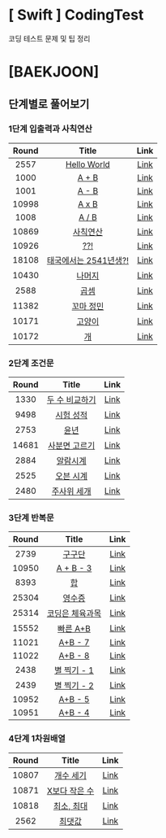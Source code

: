 # [ Swift ] CodingTest
코딩 테스트 문제 및 팁 정리

# [BAEKJOON]

## 단계별로 풀어보기

### 1단계 입출력과 사칙연산

| Round | Title                                                       | Link                                     |
|:-----:|:-----------------------------------------------------------:|:----------------------------------------:|
| 2557  | [Hello World](https://www.acmicpc.net/problem/2557)         | [Link](https://github.com/junil1030/AlgorithmWithSwift/blob/main/AlgorithmWithSwift/BAEKJOON/입출력과%20사칙연산/2557.swift) |
| 1000  | [A + B](https://www.acmicpc.net/problem/1000)               | [Link](https://github.com/junil1030/AlgorithmWithSwift/blob/main/AlgorithmWithSwift/BAEKJOON/입출력과%20사칙연산/1000.swift) |
| 1001  | [A - B](https://www.acmicpc.net/problem/1001)               | [Link](https://github.com/junil1030/AlgorithmWithSwift/blob/main/AlgorithmWithSwift/BAEKJOON/입출력과%20사칙연산/1001.swift) |
| 10998 | [A x B](https://www.acmicpc.net/problem/10998)              | [Link](https://github.com/junil1030/AlgorithmWithSwift/blob/main/AlgorithmWithSwift/BAEKJOON/입출력과%20사칙연산/10998.swift) |
| 1008  | [A / B](https://www.acmicpc.net/problem/1008)               | [Link](https://github.com/junil1030/AlgorithmWithSwift/blob/main/AlgorithmWithSwift/BAEKJOON/입출력과%20사칙연산/1008.swift) |
| 10869 | [사칙연산](https://www.acmicpc.net/problem/10869)             | [Link](https://github.com/junil1030/AlgorithmWithSwift/blob/main/AlgorithmWithSwift/BAEKJOON/입출력과%20사칙연산/10869.swift) |
| 10926 | [??!](https://www.acmicpc.net/problem/10926)                | [Link](https://github.com/junil1030/AlgorithmWithSwift/blob/main/AlgorithmWithSwift/BAEKJOON/입출력과%20사칙연산/10926.swift) |
| 18108 | [태국에서는 2541년생?!](https://www.acmicpc.net/problem/18108)  | [Link](https://github.com/junil1030/AlgorithmWithSwift/blob/main/AlgorithmWithSwift/BAEKJOON/입출력과%20사칙연산/18108.swift) |
| 10430 | [나머지](https://www.acmicpc.net/problem/10430)               | [Link](https://github.com/junil1030/AlgorithmWithSwift/blob/main/AlgorithmWithSwift/BAEKJOON/입출력과%20사칙연산/10430.swift) |
| 2588  | [곱셈](https://www.acmicpc.net/problem/2588)                 | [Link](https://github.com/junil1030/AlgorithmWithSwift/blob/main/AlgorithmWithSwift/BAEKJOON/입출력과%20사칙연산/2588.swift) |
| 11382 | [꼬마 정민](https://www.acmicpc.net/problem/11382)            | [Link](https://github.com/junil1030/AlgorithmWithSwift/blob/main/AlgorithmWithSwift/BAEKJOON/입출력과%20사칙연산/11382.swift) |
| 10171 | [고양이](https://www.acmicpc.net/problem/10171)               | [Link](https://github.com/junil1030/AlgorithmWithSwift/blob/main/AlgorithmWithSwift/BAEKJOON/입출력과%20사칙연산/10171.swift) |
| 10172 | [개](https://www.acmicpc.net/problem/10172)                  | [Link](https://github.com/junil1030/AlgorithmWithSwift/blob/main/AlgorithmWithSwift/BAEKJOON/입출력과%20사칙연산/10172.swift) |

### 2단계 조건문

| Round | Title                                                        | Link                                     |
|:-----:|:------------------------------------------------------------:|:----------------------------------------:|
| 1330  | [두 수 비교하기](https://www.acmicpc.net/problem/1330)           | [Link](https://github.com/junil1030/AlgorithmWithSwift/blob/main/AlgorithmWithSwift/BAEKJOON/조건문/1330.swift) |
| 9498  | [시험 성적](https://www.acmicpc.net/problem/9498)               | [Link](https://github.com/junil1030/AlgorithmWithSwift/blob/main/AlgorithmWithSwift/BAEKJOON/조건문/9498.swift) |
| 2753  | [윤년](https://www.acmicpc.net/problem/2753)                   |[Link](https://github.com/junil1030/AlgorithmWithSwift/blob/main/AlgorithmWithSwift/BAEKJOON/조건문/2753.swift) |
| 14681 | [사분면 고르기](https://www.acmicpc.net/problem/14681)           | [Link](https://github.com/junil1030/AlgorithmWithSwift/blob/main/AlgorithmWithSwift/BAEKJOON/조건문/14681.swift) |
| 2884  | [알람시계](https://www.acmicpc.net/problem/2884)                | [Link](https://github.com/junil1030/AlgorithmWithSwift/blob/main/AlgorithmWithSwift/BAEKJOON/조건문/2884.swift) |
| 2525  | [오븐 시계](https://www.acmicpc.net/problem/2525)              | [Link](https://github.com/junil1030/AlgorithmWithSwift/blob/main/AlgorithmWithSwift/BAEKJOON/조건문/2525.swift) |
| 2480  | [주사위 세개](https://www.acmicpc.net/problem/2480)            | [Link](https://github.com/junil1030/AlgorithmWithSwift/blob/main/AlgorithmWithSwift/BAEKJOON/조건문/2480.swift) |

### 3단계 반복문

| Round | Title                                                        | Link                                     |
|:-----:|:------------------------------------------------------------:|:----------------------------------------:|
| 2739  | [구구단](https://www.acmicpc.net/problem/2793)                 | [Link](https://github.com/junil1030/AlgorithmWithSwift/blob/main/AlgorithmWithSwift/BAEKJOON/반복문/2739.swift) |
| 10950 | [A + B - 3](https://www.acmicpc.net/problem/10950)           | [Link](https://github.com/junil1030/AlgorithmWithSwift/blob/main/AlgorithmWithSwift/BAEKJOON/반복문/10950.swift) |
| 8393  | [합](https://www.acmicpc.net/problem/8393)           | [Link](https://github.com/junil1030/AlgorithmWithSwift/blob/main/AlgorithmWithSwift/BAEKJOON/반복문/8393.swift) |
| 25304 | [영수증](https://www.acmicpc.net/problem/25304)           | [Link](https://github.com/junil1030/AlgorithmWithSwift/blob/main/AlgorithmWithSwift/BAEKJOON/반복문/25304.swift) |
| 25314 | [코딩은 체육과목](https://www.acmicpc.net/problem/25314)           | [Link](https://github.com/junil1030/AlgorithmWithSwift/blob/main/AlgorithmWithSwift/BAEKJOON/반복문/25314.swift) |
| 15552 | [빠른 A+B](https://www.acmicpc.net/problem/15552)           | [Link](https://github.com/junil1030/AlgorithmWithSwift/blob/main/AlgorithmWithSwift/BAEKJOON/반복문/15552.swift) |
| 11021 | [A+B - 7](https://www.acmicpc.net/problem/11021)           | [Link](https://github.com/junil1030/AlgorithmWithSwift/blob/main/AlgorithmWithSwift/BAEKJOON/반복문/11021.swift) |
| 11022 | [A+B - 8](https://www.acmicpc.net/problem/11022)           | [Link](https://github.com/junil1030/AlgorithmWithSwift/blob/main/AlgorithmWithSwift/BAEKJOON/반복문/11022.swift) |
| 2438 | [별 찍기 - 1](https://www.acmicpc.net/problem/2438)           | [Link](https://github.com/junil1030/AlgorithmWithSwift/blob/main/AlgorithmWithSwift/BAEKJOON/반복문/2438.swift) |
| 2439 | [별 찍기 - 2](https://www.acmicpc.net/problem/2439)           | [Link](https://github.com/junil1030/AlgorithmWithSwift/blob/main/AlgorithmWithSwift/BAEKJOON/반복문/2439.swift) |
| 10952 | [A+B - 5](https://www.acmicpc.net/problem/10952)           | [Link](https://github.com/junil1030/AlgorithmWithSwift/blob/main/AlgorithmWithSwift/BAEKJOON/반복문/10952.swift) |
| 10951 | [A+B - 4](https://www.acmicpc.net/problem/10951)           | [Link](https://github.com/junil1030/AlgorithmWithSwift/blob/main/AlgorithmWithSwift/BAEKJOON/반복문/10951.swift) |

### 4단계 1차원배열

| Round | Title                                                        | Link                                     |
|:-----:|:------------------------------------------------------------:|:----------------------------------------:|
| 10807  | [개수 세기](https://www.acmicpc.net/problem/10807)                 | [Link](https://github.com/junil1030/AlgorithmWithSwift/blob/main/AlgorithmWithSwift/BAEKJOON/1차원배열/10807.swift) |
| 10871 | [X보다 작은 수](https://www.acmicpc.net/problem/10871)           | [Link](https://github.com/junil1030/AlgorithmWithSwift/blob/main/AlgorithmWithSwift/BAEKJOON/1차원배열/10871.swift) |
| 10818  | [최소, 최대](https://www.acmicpc.net/problem/10818)           | [Link](https://github.com/junil1030/AlgorithmWithSwift/blob/main/AlgorithmWithSwift/BAEKJOON/1차원배열/10818.swift) |
| 2562 | [최댓값](https://www.acmicpc.net/problem/2562)           | [Link](https://github.com/junil1030/AlgorithmWithSwift/blob/main/AlgorithmWithSwift/BAEKJOON/1차원배열/2562.swift) |
